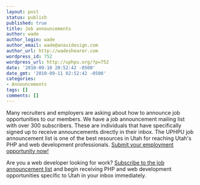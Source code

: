 ```yaml
---
layout: post
status: publish
published: true
title: Job announcements
author: wade
author_login: wade
author_email: wade@anavidesign.com
author_url: http://wadeshearer.com
wordpress_id: 752
wordpress_url: http://uphpu.org/?p=752
date: '2010-09-10 20:52:42 -0500'
date_gmt: '2010-09-11 02:52:42 -0500'
categories:
- Announcements
tags: []
comments: []
---
```

<p>Many recruiters and employers are asking about how to announce job opportunities to our members. We have a job announcement mailing list with over 300 subscribers. These are individuals that have specifically signed up to receive announcements directly in their inbox. The UPHPU job announcement list is one of the best resources in Utah for reaching Utah's PHP and web development professionals. <a href="/employment/">Submit your employment opportunity now!</a></p>
<p>Are you a web developer looking for work? <a href="/employment/">Subscribe to the job announcement list</a> and begin receiving PHP and web development opportunities specific to Utah in your inbox immediately.</p>
